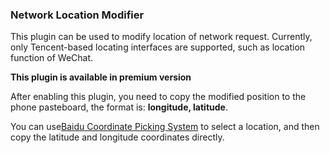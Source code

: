### Network Location Modifier

This plugin can be used to modify location of network request. Currently, only Tencent-based locating interfaces are supported, such as location function of WeChat.

**This plugin is available in premium version**

After enabling this plugin, you need to copy the modified position to the phone pasteboard, the format is: **longitude, latitude**.

You can use[Baidu Coordinate Picking System](http://api.map.baidu.com/lbsapi/getpoint/index.html) to select a location, and then copy the latitude and longitude coordinates directly.